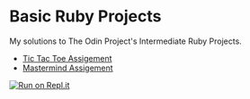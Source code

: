 # Basic Ruby Projects

My solutions to The Odin Project's Intermediate Ruby Projects.
* [Tic Tac Toe Assigement](https://theodinproject.com/lessons/oop#project-1-tic-tac-toe)
* [Mastermind Assigement](https://theodinproject.com/lessons/oop#project-2-mastermind)

[![Run on Repl.it](https://repl.it/badge/github/onagova/intermediate-ruby-projects)](https://repl.it/github/onagova/intermediate-ruby-projects)
